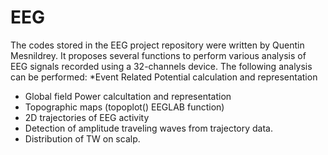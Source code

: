 # EEG
The codes stored in the EEG project repository were written by Quentin Mesnildrey. 
It proposes several functions to perform various analysis of EEG signals recorded using a 32-channels device. 
The following analysis can be performed:
  *Event Related Potential calculation and representation
  * Global field Power calcultation and representation
  * Topographic maps (topoplot() EEGLAB function)
  * 2D trajectories of EEG activity
  * Detection of amplitude traveling waves from trajectory data. 
  * Distribution of TW on scalp.
